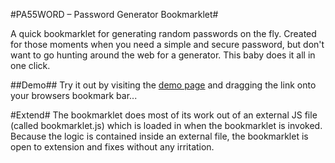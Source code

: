 #PA55WORD – Password Generator Bookmarklet#

A quick bookmarklet for generating random passwords on the fly. Created for those moments when you need a simple and secure password, but don't want to go hunting around the web for a generator. This baby does it all in one click.

##Demo##
Try it out by visiting the [demo page](http://jasonhowmans.github.com/pa55word/demo.html) and dragging the link onto your browsers bookmark bar...

#Extend#
The bookmarklet does most of its work out of an external JS file (called bookmarklet.js) which is loaded in when the bookmarklet is invoked. Because the logic is contained inside an external file, the bookmarklet is open to extension and fixes without any irritation.